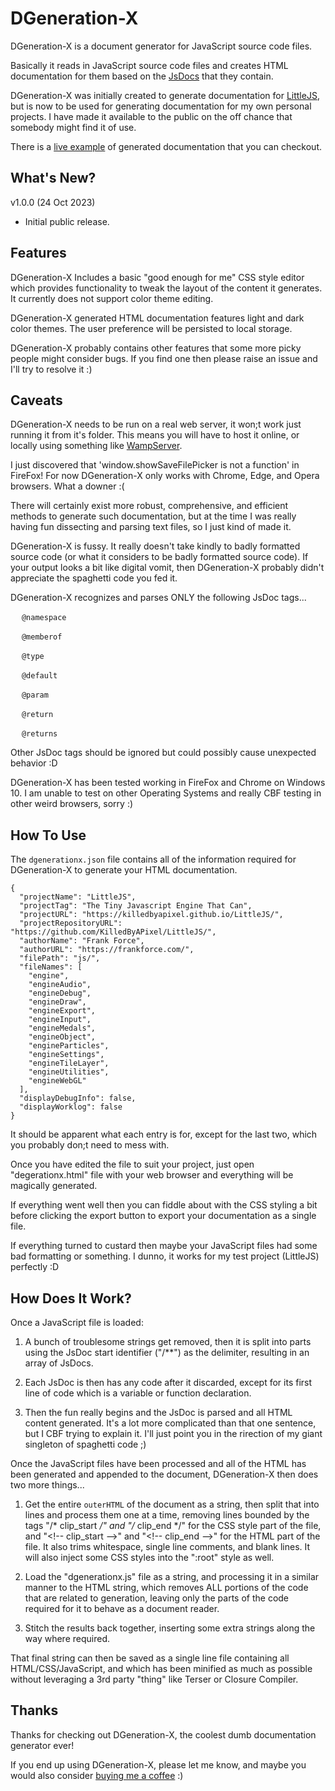 # DGeneration-X

DGeneration-X is a document generator for JavaScript source code files.

Basically it reads in JavaScript source code files and creates HTML documentation for them based on the [JsDocs](https://jsdoc.app) that they contain.

DGeneration-X was initially created to generate documentation for [LittleJS](https://github.com/KilledByAPixel/LittleJS), but is now to be used for generating documentation for my own personal projects. I have made it available to the public on the off chance that somebody might find it of use.


There is a [live example](https://antixdevelopment.com/littlejs/docs) of generated documentation that you can checkout.


## What's New?

v1.0.0 (24 Oct 2023)

- Initial public release.

## Features

DGeneration-X Includes a basic "good enough for me" CSS style editor which provides functionality to tweak the layout of the content it generates. It currently does not support color theme editing.

DGeneration-X generated HTML documentation features light and dark color themes. The user preference will be persisted to local storage.

DGeneration-X probably contains other features that some more picky people might consider bugs. If you find one then please raise an issue and I'll try to resolve it :)

## Caveats

DGeneration-X needs to be run on a real web server, it won;t work just running it from it's folder. This means you will have to host it online, or locally using something like [WampServer](https://www.wampserver.com/).

I just discovered that 'window.showSaveFilePicker is not a function' in FireFox! For now DGeneration-X only works with Chrome, Edge, and Opera browsers. What a downer :(

There will certainly exist more robust, comprehensive, and efficient methods to generate such documentation, but at the time I was really having fun dissecting and parsing text files, so I just kind of made it.

DGeneration-X is fussy. It really doesn't take kindly to badly formatted source code (or what it considers to be badly formatted source code). If your output looks a bit like digital vomit, then DGeneration-X probably didn't appreciate the spaghetti code you fed it.

DGeneration-X recognizes and parses ONLY the following JsDoc tags...

&emsp; `@namespace` 

&emsp; `@memberof`

&emsp; `@type`

&emsp; `@default`

&emsp; `@param` 

&emsp; `@return`

&emsp; `@returns`

Other JsDoc tags should be ignored but could possibly cause unexpected behavior :D

DGeneration-X has been tested working in FireFox and Chrome on Windows 10. I am unable to test on other Operating Systems and really CBF testing in other weird browsers, sorry :)

## How To Use

The `dgenerationx.json` file contains all of the information required for DGeneration-X to generate your HTML documentation.

```
{
  "projectName": "LittleJS",
  "projectTag": "The Tiny Javascript Engine That Can",
  "projectURL": "https://killedbyapixel.github.io/LittleJS/",
  "projectRepositoryURL": "https://github.com/KilledByAPixel/LittleJS/",
  "authorName": "Frank Force",
  "authorURL": "https://frankforce.com/",
  "filePath": "js/",
  "fileNames": [
    "engine", 
    "engineAudio", 
    "engineDebug", 
    "engineDraw", 
    "engineExport", 
    "engineInput", 
    "engineMedals", 
    "engineObject", 
    "engineParticles", 
    "engineSettings", 
    "engineTileLayer", 
    "engineUtilities", 
    "engineWebGL"
  ],
  "displayDebugInfo": false,
  "displayWorklog": false
}
```

It should be apparent what each entry is for, except for the last two, which you probably don;t need to mess with.

Once you have edited the file to suit your project, just open "degerationx.html" file with your web browser and everything will be magically generated.

If everything went well then you can fiddle about with the CSS styling a bit before clicking the export button to export your documentation as a single file.

If everything turned to custard then maybe your JavaScript files had some bad formatting or something. I dunno, it works for my test project (LittleJS) perfectly :D

## How Does It Work?

Once a JavaScript file is loaded:

1. A bunch of troublesome strings get removed, then it is split into parts using the JsDoc start identifier ("/**") as the delimiter, resulting in an array of JsDocs.

2. Each JsDoc is then has any code after it discarded, except for its first line of code which is a variable or function declaration.

3. Then the fun really begins and the JsDoc is parsed and all HTML content generated. It's a lot more complicated than that one sentence, but I CBF trying to explain it. I'll just point you in the rirection of my giant singleton of spaghetti code ;)

Once the JavaScript files have been processed and all of the HTML has been generated and appended to the document, DGeneration-X then does two more things...

1. Get the entire `outerHTML` of the document as a string, then split that into lines and process them one at a time, removing lines bounded by the tags "/* clip_start */" and "/* clip_end */" for the CSS style part of the file, and "&lt;!-- clip_start --&gt;" and "&lt;!-- clip_end --&gt;" for the HTML part of the file. It also trims whitespace, single line comments, and blank lines. It will also inject some CSS styles into the ":root" style as well.

2. Load the "dgenerationx.js" file as a string, and processing it in a similar manner to the HTML string, which removes ALL portions of the code that are related to generation, leaving only the parts of the code required for it to behave as a document reader.

3. Stitch the results back together, inserting some extra strings along the way where required.

That final string can then be saved as a single line file containing all HTML/CSS/JavaScript, and which has been minified as much as possible without leveraging a 3rd party "thing" like Terser or Closure Compiler.

## Thanks

Thanks for checking out DGeneration-X, the coolest dumb documentation generator ever!

If you end up using DGeneration-X, please let me know, and maybe you would also consider [buying me a coffee](https://www.buymeacoffee.com/antixdevelu) :)
